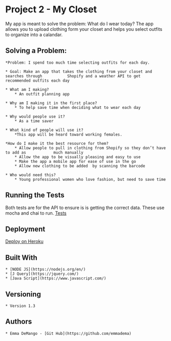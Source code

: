 # Project 2 - My Closet

My app is meant to solve the problem: What do I wear today? The app allows you to upload clothing form your closet and helps you select outfits to organize into a calandar.

## Solving a Problem:

	*Problem: I spend too much time selecting outfits for each day.

	* Goal: Make an app that takes the clothing from your closet and searches through 			Shopify and a weather API to get recommended outfits each day

	* What am I making?
		* An outfit planning app

	* Why am I making it in the first place?
		* To help save time when deciding what to wear each day

	* Why would people use it?
		* As a time saver

	* What kind of people will use it?
		*This app will be heard toward working females.

	*How do I make it the best resource for them?
		* Allow people to pull in clothing from Shopify so they don’t have to add as 			much manually
		* Allow the app to be visually pleasing and easy to use
		* Make the app a mobile app for ease of use in the go
		* Allow new clothing to be added  by scanning the barcode 

	* Who would need this? 
		* Young professional women who love fashion, but need to save time

## Running the Tests

Both tests are for the API to ensure is is getting the correct data. These use mocha and chai to run.
 [Tests](../test/test.js)

## Deployment

[Deploy on Heroku](https://thawing-caverns-98263.herokuapp.com)

## Built With
	* [NODE JS](https://nodejs.org/en/)
	* [J Query](https://jquery.com/)
	* [Java Script](https://www.javascript.com/)

## Versioning
	* Version 1.3

## Authors
	* Emma DeMango - [Git Hub](https://github.com/emmadema)